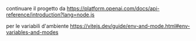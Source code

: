 continuare il progetto da https://platform.openai.com/docs/api-reference/introduction?lang=node.js


per le variabili d'ambiente https://vitejs.dev/guide/env-and-mode.html#env-variables-and-modes